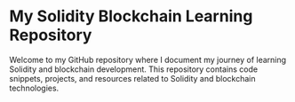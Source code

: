 # My Solidity Blockchain Learning Repository

Welcome to my GitHub repository where I document my journey of learning Solidity and blockchain development. This repository contains code snippets, projects, and resources related to Solidity and blockchain technologies.
